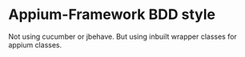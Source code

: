 # Appium-Framework BDD style

Not using cucumber or jbehave.
But using inbuilt wrapper classes for appium classes.

